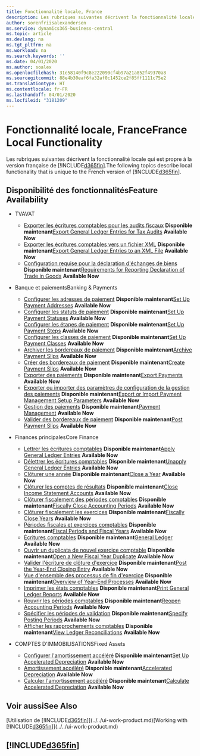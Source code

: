 ```yaml
---
title: Fonctionnalité locale, France
description: Les rubriques suivantes décrivent la fonctionnalité locale de la version française de Business Central.
author: sorenfriisalexandersen
ms.service: dynamics365-business-central
ms.topic: article
ms.devlang: na
ms.tgt_pltfrm: na
ms.workload: na
ms.search.keywords: ''
ms.date: 04/01/2020
ms.author: soalex
ms.openlocfilehash: 31e58140f9c8e222090cf4b97a21a852f49370a8
ms.sourcegitcommit: 88e4b30eaf6fa32af0c1452ce2f85ff1111c75e2
ms.translationtype: HT
ms.contentlocale: fr-FR
ms.lasthandoff: 04/01/2020
ms.locfileid: "3181209"
---
```

# <a name="france-local-functionality"></a><span data-ttu-id="189be-103">Fonctionnalité locale, France</span><span class="sxs-lookup"><span data-stu-id="189be-103">France Local Functionality</span></span>
<span data-ttu-id="189be-104">Les rubriques suivantes décrivent la fonctionnalité locale qui est propre à la version française de [!INCLUDE[d365fin](../../includes/d365fin_md.md)].</span><span class="sxs-lookup"><span data-stu-id="189be-104">The following topics describe local functionality that is unique to the French version of [!INCLUDE[d365fin](../../includes/d365fin_md.md)].</span></span>  

## <a name="feature-availability"></a><span data-ttu-id="189be-105">Disponibilité des fonctionnalités</span><span class="sxs-lookup"><span data-stu-id="189be-105">Feature Availability</span></span>

* <span data-ttu-id="189be-106">TVA</span><span class="sxs-lookup"><span data-stu-id="189be-106">VAT</span></span>
    * <span data-ttu-id="189be-107">[Exporter les écritures comptables pour les audits fiscaux](how-to-export-general-ledger-entries-for-tax-audits.md) **Disponible maintenant**</span><span class="sxs-lookup"><span data-stu-id="189be-107">[Export General Ledger Entries for Tax Audits](how-to-export-general-ledger-entries-for-tax-audits.md) **Available Now**</span></span>
    * <span data-ttu-id="189be-108">[Exporter les écritures comptables vers un fichier XML](how-to-export-general-ledger-entries-to-an-xml-file.md) **Disponible maintenant**</span><span class="sxs-lookup"><span data-stu-id="189be-108">[Export General Ledger Entries to an XML File](how-to-export-general-ledger-entries-to-an-xml-file.md) **Available Now**</span></span>
    * <span data-ttu-id="189be-109">[Configuration requise pour la déclaration d'échanges de biens](requirements-for-reporting-declaration-of-trade-in-goods.md) **Disponible maintenant**</span><span class="sxs-lookup"><span data-stu-id="189be-109">[Requirements for Reporting Declaration of Trade in Goods](requirements-for-reporting-declaration-of-trade-in-goods.md) **Available Now**</span></span>

* <span data-ttu-id="189be-110">Banque et paiements</span><span class="sxs-lookup"><span data-stu-id="189be-110">Banking & Payments</span></span>
    * <span data-ttu-id="189be-111">[Configurer les adresses de paiement](how-to-set-up-payment-addresses.md) **Disponible maintenant**</span><span class="sxs-lookup"><span data-stu-id="189be-111">[Set Up Payment Addresses](how-to-set-up-payment-addresses.md) **Available Now**</span></span>
    * <span data-ttu-id="189be-112">[Configurer les statuts de paiement](how-to-set-up-payment-statuses.md) **Disponible maintenant**</span><span class="sxs-lookup"><span data-stu-id="189be-112">[Set Up Payment Statuses](how-to-set-up-payment-statuses.md) **Available Now**</span></span>
    * <span data-ttu-id="189be-113">[Configurer les étapes de paiement](how-to-set-up-payment-steps.md) **Disponible maintenant**</span><span class="sxs-lookup"><span data-stu-id="189be-113">[Set Up Payment Steps](how-to-set-up-payment-steps.md) **Available Now**</span></span>
    * <span data-ttu-id="189be-114">[Configurer les classes de paiement](how-to-set-up-payment-classes.md) **Disponible maintenant**</span><span class="sxs-lookup"><span data-stu-id="189be-114">[Set Up Payment Classes](how-to-set-up-payment-classes.md) **Available Now**</span></span>
    * <span data-ttu-id="189be-115">[Archiver les bordereaux de paiement](how-to-archive-payment-slips.md) **Disponible maintenant**</span><span class="sxs-lookup"><span data-stu-id="189be-115">[Archive Payment Slips](how-to-archive-payment-slips.md) **Available Now**</span></span>
    * <span data-ttu-id="189be-116">[Créer des bordereaux de paiement](how-to-create-payment-slips.md) **Disponible maintenant**</span><span class="sxs-lookup"><span data-stu-id="189be-116">[Create Payment Slips](how-to-create-payment-slips.md) **Available Now**</span></span>
    * <span data-ttu-id="189be-117">[Exporter des paiements](how-to-export-payments.md) **Disponible maintenant**</span><span class="sxs-lookup"><span data-stu-id="189be-117">[Export Payments](how-to-export-payments.md) **Available Now**</span></span>
    * <span data-ttu-id="189be-118">[Exporter ou importer des paramètres de configuration de la gestion des paiements](how-to-export-or-import-payment-management-setup-parameters.md) **Disponible maintenant**</span><span class="sxs-lookup"><span data-stu-id="189be-118">[Export or Import Payment Management Setup Parameters](how-to-export-or-import-payment-management-setup-parameters.md) **Available Now**</span></span>
    * <span data-ttu-id="189be-119">[Gestion des paiements](payment-management.md) **Disponible maintenant**</span><span class="sxs-lookup"><span data-stu-id="189be-119">[Payment Management](payment-management.md) **Available Now**</span></span>
    * <span data-ttu-id="189be-120">[Valider des bordereaux de paiement](how-to-post-payment-slips.md) **Disponible maintenant**</span><span class="sxs-lookup"><span data-stu-id="189be-120">[Post Payment Slips](how-to-post-payment-slips.md) **Available Now**</span></span>

* <span data-ttu-id="189be-121">Finances principales</span><span class="sxs-lookup"><span data-stu-id="189be-121">Core Finance</span></span>
    * <span data-ttu-id="189be-122">[Lettrer les écritures comptables](how-to-apply-general-ledger-entries.md) **Disponible maintenant**</span><span class="sxs-lookup"><span data-stu-id="189be-122">[Apply General Ledger Entries](how-to-apply-general-ledger-entries.md) **Available Now**</span></span>
    * <span data-ttu-id="189be-123">[Délettrer les écritures comptables](how-to-unapply-general-ledger-entries.md) **Disponible maintenant**</span><span class="sxs-lookup"><span data-stu-id="189be-123">[Unapply General Ledger Entries](how-to-unapply-general-ledger-entries.md) **Available Now**</span></span>
    * <span data-ttu-id="189be-124">[Clôturer une année](how-to-close-years.md) **Disponible maintenant**</span><span class="sxs-lookup"><span data-stu-id="189be-124">[Close a Year](how-to-close-years.md) **Available Now**</span></span>
    * <span data-ttu-id="189be-125">[Clôturer les comptes de résultats](how-to-close-income-statement-accounts.md) **Disponible maintenant**</span><span class="sxs-lookup"><span data-stu-id="189be-125">[Close Income Statement Accounts](how-to-close-income-statement-accounts.md) **Available Now**</span></span>
    * <span data-ttu-id="189be-126">[Clôturer fiscalement des périodes comptables](how-to-fiscally-close-accounting-periods.md) **Disponible maintenant**</span><span class="sxs-lookup"><span data-stu-id="189be-126">[Fiscally Close Accounting Periods](how-to-fiscally-close-accounting-periods.md) **Available Now**</span></span>
    * <span data-ttu-id="189be-127">[Clôturer fiscalement les exercices](how-to-fiscally-close-years.md) **Disponible maintenant**</span><span class="sxs-lookup"><span data-stu-id="189be-127">[Fiscally Close Years](how-to-fiscally-close-years.md) **Available Now**</span></span>
    * <span data-ttu-id="189be-128">[Périodes fiscales et exercices comptables](fiscal-periods-and-fiscal-years.md) **Disponible maintenant**</span><span class="sxs-lookup"><span data-stu-id="189be-128">[Fiscal Periods and Fiscal Years](fiscal-periods-and-fiscal-years.md) **Available Now**</span></span>
    * <span data-ttu-id="189be-129">[Écritures comptables](general-ledger.md) **Disponible maintenant**</span><span class="sxs-lookup"><span data-stu-id="189be-129">[General Ledger](general-ledger.md) **Available Now**</span></span>
    * <span data-ttu-id="189be-130">[Ouvrir un duplicata de nouvel exercice comptable](how-to-open-a-new-fiscal-year-duplicate.md) **Disponible maintenant**</span><span class="sxs-lookup"><span data-stu-id="189be-130">[Open a New Fiscal Year Duplicate](how-to-open-a-new-fiscal-year-duplicate.md) **Available Now**</span></span>
    * <span data-ttu-id="189be-131">[Valider l'écriture de clôture d'exercice](how-to-post-the-year-end-closing-entry.md) **Disponible maintenant**</span><span class="sxs-lookup"><span data-stu-id="189be-131">[Post the Year-End Closing Entry](how-to-post-the-year-end-closing-entry.md) **Available Now**</span></span>
    * <span data-ttu-id="189be-132">[Vue d'ensemble des processus de fin d'exercice](year-end-processes-overview.md) **Disponible maintenant**</span><span class="sxs-lookup"><span data-stu-id="189be-132">[Overview of Year-End Processes](year-end-processes-overview.md) **Available Now**</span></span>
    * <span data-ttu-id="189be-133">[Imprimer les états comptables](how-to-print-general-ledger-reports.md) **Disponible maintenant**</span><span class="sxs-lookup"><span data-stu-id="189be-133">[Print General Ledger Reports](how-to-print-general-ledger-reports.md) **Available Now**</span></span>
    * <span data-ttu-id="189be-134">[Rouvrir les périodes comptables](how-to-reopen-accounting-periods.md) **Disponible maintenant**</span><span class="sxs-lookup"><span data-stu-id="189be-134">[Reopen Accounting Periods](how-to-reopen-accounting-periods.md) **Available Now**</span></span>
    * <span data-ttu-id="189be-135">[Spécifier les périodes de validation](how-to-specify-posting-periods.md) **Disponible maintenant**</span><span class="sxs-lookup"><span data-stu-id="189be-135">[Specify Posting Periods](how-to-specify-posting-periods.md) **Available Now**</span></span>
    * <span data-ttu-id="189be-136">[Afficher les rapprochements comptables](how-to-view-ledger-reconciliations.md) **Disponible maintenant**</span><span class="sxs-lookup"><span data-stu-id="189be-136">[View Ledger Reconciliations](how-to-view-ledger-reconciliations.md) **Available Now**</span></span>

* <span data-ttu-id="189be-137">COMPTES D'IMMOBILISATIONS</span><span class="sxs-lookup"><span data-stu-id="189be-137">Fixed Assets</span></span>
    * <span data-ttu-id="189be-138">[Configurer l'amortissement accéléré](how-to-set-up-accelerated-depreciation.md) **Disponible maintenant**</span><span class="sxs-lookup"><span data-stu-id="189be-138">[Set Up Accelerated Depreciation](how-to-set-up-accelerated-depreciation.md) **Available Now**</span></span>
    * <span data-ttu-id="189be-139">[Amortissement accéléré](accelerated-depreciation.md) **Disponible maintenant**</span><span class="sxs-lookup"><span data-stu-id="189be-139">[Accelerated Depreciation](accelerated-depreciation.md) **Available Now**</span></span>
    * <span data-ttu-id="189be-140">[Calculer l'amortissement accéléré](how-to-calculate-accelerated-depreciation.md) **Disponible maintenant**</span><span class="sxs-lookup"><span data-stu-id="189be-140">[Calculate Accelerated Depreciation](how-to-calculate-accelerated-depreciation.md) **Available Now**</span></span>

## <a name="see-also"></a><span data-ttu-id="189be-141">Voir aussi</span><span class="sxs-lookup"><span data-stu-id="189be-141">See Also</span></span>
<span data-ttu-id="189be-142">[Utilisation de [!INCLUDE[d365fin](../../includes/d365fin_md.md)]](../../ui-work-product.md)</span><span class="sxs-lookup"><span data-stu-id="189be-142">[Working with [!INCLUDE[d365fin](../../includes/d365fin_md.md)]](../../ui-work-product.md)</span></span>     

## [!INCLUDE[d365fin](../../includes/free_trial_md.md)]  
